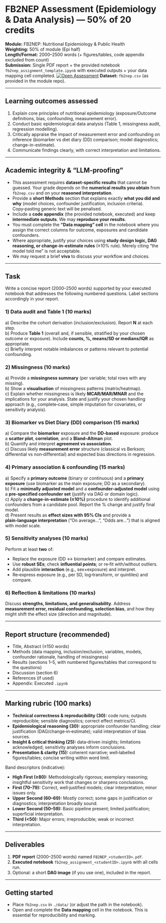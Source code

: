 # FB2NEP Assessment (Epidemiology & Data Analysis) — 50% of 20 credits

**Module:** FB2NEP: Nutritional Epidemiology & Public Health  
**Weighting:** 50% of module (Epi half)  
**Length/Format:** 2000–2500 words (+ figures/tables, code appendix excluded from count)  
**Submission:** Single PDF report + the provided notebook `fb2nep_assignment_template.ipynb` with executed outputs + your data mapping cell completed.  [![Open Assessment](https://colab.research.google.com/assets/colab-badge.svg)](https://colab.research.google.com/github/ggkuhnle/fb2nep-epi/blob/main/assessment/fb2nep_assignment_template.ipynb)
**Dataset:** `fb2nep.csv` (as provided in the module repo).

---

## Learning outcomes assessed
1. Explain core principles of nutritional epidemiology (exposure/Outcome definitions, bias, confounding, measurement error).  
2. Conduct basic epidemiological data analysis (Table 1, missingness audit, regression modelling).  
3. Critically appraise the impact of measurement error and confounding on inference (biomarker vs diet diary (DD) comparison; model diagnostics; change-in-estimate).  
4. Communicate findings clearly, with correct interpretation and limitations.

---

## Academic integrity & “LLM‑proofing”
- This assessment requires **dataset‑specific results** that cannot be guessed. Your grade depends on the **numerical results you obtain** from `fb2nep.csv` and on your **reasoned interpretation**.
- Provide a **short Methods** section that explains exactly **what you did and why** (model choices, confounder justification, inclusion criteria). Copy‑pasting generic text will be penalised.
- Include a **code appendix** (the provided notebook, executed) and keep **intermediate outputs**. We may **reproduce your results**.  
- You must complete the **“Data mapping” cell** in the notebook where you assign the correct columns for outcome, exposures and candidate confounders.
- Where appropriate, justify your choices using **study design logic, DAG reasoning, or change‑in‑estimate rules** (≥10% rule). Merely citing “the model told me” is not acceptable.
- We may request a brief **viva** to discuss your workflow and choices.

---

## Task
Write a concise report (2000–2500 words) supported by your executed notebook that addresses the following numbered questions. Label sections accordingly in your report.

### 1) Data audit and Table 1 (10 marks)
a) Describe the cohort derivation (inclusion/exclusion). Report **N** at each step.  
b) Produce **Table 1** (overall and, if sensible, stratified by your chosen outcome or exposure). Include **counts, %, means/SD or medians/IQR** as appropriate.  
c) Briefly interpret notable imbalances or patterns relevant to potential confounding.

### 2) Missingness (10 marks)
a) Provide a **missingness summary** (per variable; total rows with any missing).  
b) Show a **visualisation** of missingness patterns (matrix/heatmap).  
c) Explain whether missingness is likely **MCAR/MAR/MNAR** and the implications for your analysis. State and justify your chosen handling approach (e.g., complete‑case, simple imputation for covariates, or sensitivity analysis).

### 3) Biomarker vs Diet Diary (DD) comparison (15 marks)
a) Compare the **biomarker** exposure and the **DD‑based** exposure: produce a **scatter plot**, **correlation**, and a **Bland–Altman** plot.  
b) Quantify and interpret **agreement vs association**.  
c) Discuss likely **measurement error** structure (classical vs Berkson; differential vs non‑differential) and expected bias directions in regression.

### 4) Primary association & confounding (15 marks)
a) Specify a **primary outcome** (binary or continuous) and a **primary exposure** (use biomarker as the main exposure; DD as a secondary).  
b) Fit a **minimally adjusted model** and a **confounder‑adjusted model** using a **pre‑specified confounder set** (justify via DAG or domain logic).  
c) Apply a **change‑in‑estimate (≥10%)** procedure to identify additional confounders from a candidate pool. Report the % change and justify final model.  
d) Present results as **effect sizes with 95% CIs** and provide a **plain‑language interpretation** (“On average…”, “Odds are…”) that is aligned with model scale.

### 5) Sensitivity analyses (10 marks)
Perform at least **two** of:  
- Replace the exposure (DD ↔ biomarker) and compare estimates.  
- Use **robust SEs**; check **influential points**; or re‑fit with/without outliers.  
- Add plausible **interaction** (e.g., sex×exposure) and interpret.  
- Re‑express exposure (e.g., per SD, log‑transform, or quintiles) and compare.

### 6) Reflection & limitations (10 marks)
Discuss **strengths, limitations, and generalisability**. Address **measurement error, residual confounding, selection bias**, and how they might shift the effect size (direction and magnitude).

---

## Report structure (recommended)
- Title, Abstract (≤150 words)  
- Methods (data mapping, inclusion/exclusion, variables, models, confounder rationale, handling of missingness)  
- Results (sections 1–5, with numbered figures/tables that correspond to the questions)  
- Discussion (section 6)  
- References (if used)  
- Appendix: Executed `.ipynb`

---

## Marking rubric (100 marks)
- **Technical correctness & reproducibility (30):** code runs; outputs reproducible; sensible diagnostics; correct effect metrics/CI.  
- **Epidemiological reasoning (30):** appropriate confounder handling; clear justification (DAG/change‑in‑estimate); valid interpretation of bias sources.  
- **Insight & critical thinking (25):** data‑driven insights; limitations acknowledged; sensitivity analyses inform conclusions.  
- **Presentation & clarity (15):** coherent narrative; well‑labelled figures/tables; concise writing within word limit.

Band descriptors (indicative):  
- **High First (≥80):** Methodologically rigorous; exemplary reasoning; insightful sensitivity work that changes or sharpens conclusions.  
- **First (70–79):** Correct, well‑justified models; clear interpretation; minor issues only.  
- **Upper Second (60–69):** Mostly correct; some gaps in justification or diagnostics; interpretation broadly sound.  
- **Lower Second (50–59):** Basic pipeline present; limited justification; superficial interpretation.  
- **Third (<50):** Major errors; irreproducible; weak or incorrect interpretation.

---

## Deliverables
1. **PDF report** (2000–2500 words) named `FB2NEP_<studentID>.pdf`.  
2. **Executed notebook** `fb2nep_assignment_<studentID>.ipynb` with all cells run.  
3. Optional: a short **DAG image** (if you use one), included in the report.

---

## Getting started
- Place `fb2nep.csv` in `./data/` (or adjust the path in the notebook).  
- Open and complete the **Data mapping** cell in the notebook. This is essential for reproducibility and marking.
